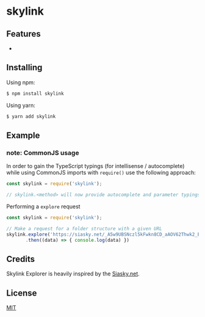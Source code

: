 # skylink

## Features

- 


## Installing

Using npm:

```bash
$ npm install skylink
```

Using yarn:

```bash
$ yarn add skylink
```


## Example

### note: CommonJS usage
In order to gain the TypeScript typings (for intellisense / autocomplete) while using CommonJS imports with `require()` use the following approach:

```js
const skylink = require('skylink');

// skylink.<method> will now provide autocomplete and parameter typings
```

Performing a `explore` request

```js
const skylink = require('skylink');

// Make a request for a folder structure with a given URL
skylink.explore('https://siasky.net/_A5w9UBSNczl5kFwkn8CD_aAOV62Thwk2_E9yIU1sMWP2w')
       .then((data) => { console.log(data) })

```

## Credits

Skylink Explorer is heavily inspired by the [Siasky.net](https://siasky.net/).

## License

[MIT](LICENSE)
